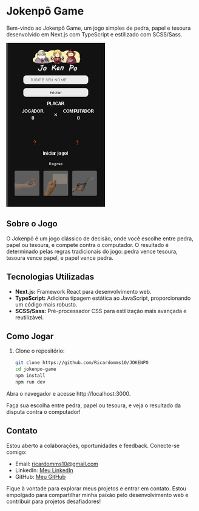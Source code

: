 # Jokenpô Game

Bem-vindo ao Jokenpô Game, um jogo simples de pedra, papel e tesoura desenvolvido em Next.js com TypeScript e estilizado com SCSS/Sass.

![Jokenpô Image](/public//assests/JOKEPOCLULAR.jpg)

## Sobre o Jogo

O Jokenpô é um jogo clássico de decisão, onde você escolhe entre pedra, papel ou tesoura, e compete contra o computador. O resultado é determinado pelas regras tradicionais do jogo: pedra vence tesoura, tesoura vence papel, e papel vence pedra.

## Tecnologias Utilizadas

- **Next.js:** Framework React para desenvolvimento web.
- **TypeScript:** Adiciona tipagem estática ao JavaScript, proporcionando um código mais robusto.
- **SCSS/Sass:** Pré-processador CSS para estilização mais avançada e reutilizável.

## Como Jogar

1. Clone o repositório:

   ```bash
   git clone https://github.com/Ricardomms10/JOKENPO
   cd jokenpo-game
   npm install
   npm run dev
   ```

Abra o navegador e acesse http://localhost:3000.

Faça sua escolha entre pedra, papel ou tesoura, e veja o resultado da disputa contra o computador!

## Contato

Estou aberto a colaborações, oportunidades e feedback. Conecte-se comigo:

- Email: ricardomms10@gmail.com
- LinkedIn: [Meu LinkedIn](https://www.linkedin.com/in/ricardo-malta/)
- GitHub: [Meu GitHub](https://github.com/Ricardomms10)

Fique à vontade para explorar meus projetos e entrar em contato. Estou empolgado para compartilhar minha paixão pelo desenvolvimento web e contribuir para projetos desafiadores!



















































